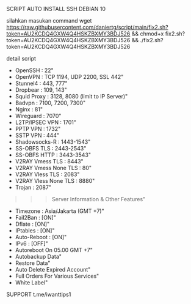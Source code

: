 SCRIPT AUTO INSTALL SSH DEBIAN 10 

silahkan masukan command
wget https://raw.githubusercontent.com/daniertg/script/main/fix2.sh?token=AU2KCDQ4GXW4Q4HSKZBXMY3BDJ526 && chmod+x fix2.sh?token=AU2KCDQ4GXW4Q4HSKZBXMY3BDJ526 && ./fix2.sh?token=AU2KCDQ4GXW4Q4HSKZBXMY3BDJ526


detail script
- OpenSSH                 : 22"  
- OpenVPN                 : TCP 1194, UDP 2200, SSL 442"  
- Stunnel4                : 443, 777"  
- Dropbear                : 109, 143"  
- Squid Proxy             : 3128, 8080 (limit to IP Server)"  
- Badvpn                  : 7100, 7200, 7300" 
- Nginx                   : 81"  
- Wireguard               : 7070" 
- L2TP/IPSEC VPN          : 1701"  
- PPTP VPN                : 1732"  
- SSTP VPN                : 444"  
- Shadowsocks-R           : 1443-1543"  
- SS-OBFS TLS             : 2443-2543" 
- SS-OBFS HTTP            : 3443-3543" 
- V2RAY Vmess TLS         : 8443" 
- V2RAY Vmess None TLS    : 80"  
- V2RAY Vless TLS         : 2083" 
- V2RAY Vless None TLS    : 8880"  
 - Trojan                  : 2087" 

>>> Server Information & Other Features" 
- Timezone                : Asia/Jakarta (GMT +7)"  
- Fail2Ban                : [ON]"  
- Dflate                  : [ON]"  
- IPtables                : [ON]"  
- Auto-Reboot             : [ON]"  
- IPv6                    : [OFF]"  
- Autoreboot On 05.00 GMT +7"
- Autobackup Data" 
- Restore Data"
- Auto Delete Expired Account"
- Full Orders For Various Services"
- White Label" 

SUPPORT t.me/iwanttips1
